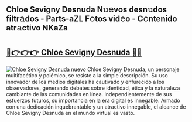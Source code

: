 ## Chloe Sevigny Desnuda N𝚞𝚎vos desn𝚞dos filtr𝚊dos - Parts-aZL F𝚘tos vid𝚎o - C𝚘ntenido atr𝚊ctivo NKaZa

# <h2><a href="http://mb6m6mz.tromn.icu/?c=Chloe+Sevigny+Desnuda">🔗👉👉👉 Chloe Sevigny Desnuda 🔗🔗</a></h2>

[![Chloe Sevigny Desnuda nuevo](https://i.imgur.com/pEAQMta.gif)](http://mb6m6mz.tromn.icu/?c=Chloe+Sevigny+Desnuda)
Chloe Sevigny Desnuda, un personaje multifacético y polémico, se resiste a la simple descripción. Su uso innovador de los medios digitales ha cautivado y enfurecido a los observadores, generando debates sobre identidad, ética y la naturaleza cambiante de las comunidades en línea. Independientemente de sus esfuerzos futuros, su importancia en la era digital es innegable. Armado con una dedicación inquebrantable y un atractivo innegable, el alcance de Chloe Sevigny Desnuda en el mundo virtual es vasto.
